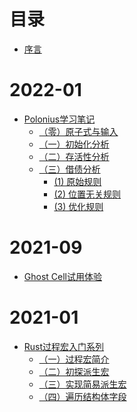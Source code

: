 # 目录

- [序言](overview.md)

# 2022-01
- [Polonius学习笔记](2022-01-polonius/00.md)
	- [（零）原子式与输入](2022-01-polonius/01-21-借用检查（零）-原子式与输入.md)
	- [（一）初始化分析](2022-01-polonius/01-21-借用检查（一）-初始化分析.md)
	- [（二）存活性分析](2022-01-polonius/01-23-借用检查（二）-存活性分析.md)
	- [（三）借债分析](2022-01-polonius/02-08-借用检查（三）-借债分析.md)
		- [(1) 原始规则](2022-01-polonius/02-08-借用检查（三）-借债分析-原始规则.md)
		- [(2) 位置无关规则]()
		- [(3) 优化规则]()

# 2021-09
- [Ghost Cell试用体验](2021-09-ghost-cell/09-03-ghost-cell.md)

# 2021-01
- [Rust过程宏入门系列](2021-01-proc-macro/00.md)
    - [（一）过程宏简介](2021-01-proc-macro/01-06-过程宏（一）-过程宏简介.md)
    - [（二）初探派生宏](2021-01-proc-macro/01-07-过程宏（二）-初探派生宏.md)
    - [（三）实现简易派生宏](2021-01-proc-macro/01-10-过程宏（三）-实现简易派生宏.md)
    - [（四）遍历结构体字段](2021-01-proc-macro/01-16-过程宏（四）-遍历结构体字段.md)
